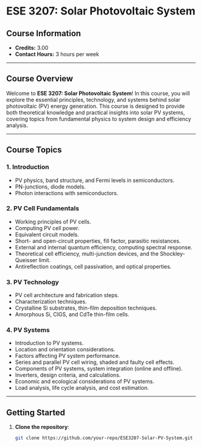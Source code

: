 # ESE 3207: Solar Photovoltaic System

## Course Information

- **Credits:** 3.00  
- **Contact Hours:** 3 hours per week  

---

## Course Overview

Welcome to **ESE 3207: Solar Photovoltaic System**! In this course, you will explore the essential principles, technology, and systems behind solar photovoltaic (PV) energy generation. This course is designed to provide both theoretical knowledge and practical insights into solar PV systems, covering topics from fundamental physics to system design and efficiency analysis.

---

## Course Topics

### 1. **Introduction**
   - PV physics, band structure, and Fermi levels in semiconductors.
   - PN-junctions, diode models.
   - Photon interactions with semiconductors.

### 2. **PV Cell Fundamentals**
   - Working principles of PV cells.
   - Computing PV cell power.
   - Equivalent circuit models.
   - Short- and open-circuit properties, fill factor, parasitic resistances.
   - External and internal quantum efficiency, computing spectral response.
   - Theoretical cell efficiency, multi-junction devices, and the Shockley-Queisser limit.
   - Antireflection coatings, cell passivation, and optical properties.

### 3. **PV Technology**
   - PV cell architecture and fabrication steps.
   - Characterization techniques.
   - Crystalline Si substrates, thin-film deposition techniques.
   - Amorphous Si, CIGS, and CdTe thin-film cells.

### 4. **PV Systems**
   - Introduction to PV systems.
   - Location and orientation considerations.
   - Factors affecting PV system performance.
   - Series and parallel PV cell wiring, shaded and faulty cell effects.
   - Components of PV systems, system integration (online and offline).
   - Inverters, design criteria, and calculations.
   - Economic and ecological considerations of PV systems.
   - Load analysis, life cycle analysis, and cost estimation.

---

## Getting Started

1. **Clone the repository**:
   ```bash
   git clone https://github.com/your-repo/ESE3207-Solar-PV-System.git
